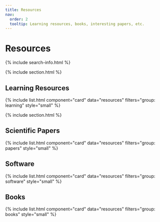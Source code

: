 ```yaml
---
title: Resources
nav:
  order: 2
  tooltip: Learning resources, books, interesting papers, etc.
---
```


# <i class="fas fa-tools"></i>Resources

{% include search-info.html %}

{% include section.html %}

## Learning Resources

{% include list.html component="card" data="resources" filters="group: learning" style="small" %}

{% include section.html %}


## Scientific Papers

{% include list.html component="card" data="resources" filters="group: papers" style="small" %}


## Software

{% include list.html component="card" data="resources" filters="group: software" style="small" %}

## Books

{% include list.html component="card" data="resources" filters="group: books" style="small" %}
